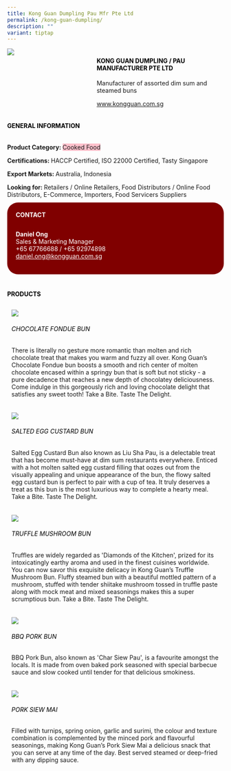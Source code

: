 ```yaml
---
title: Kong Guan Dumpling Pau Mfr Pte Ltd
permalink: /kong-guan-dumpling/
description: ""
variant: tiptap
---
```

<p>
 
</p><div class="flex-paragraph"> 
<p style="text-transform: uppercase">
</p>
</div> 
<div class="flex-container" style="display: flex; flex-wrap: wrap;"> 
<div class="card sgds" style="flex: 1 1 40%; display: block;">
<img src="https://drive.google.com/u/0/uc?id=1BS5PBeFb-bycOKs4xO1UJQC0BdZylZUc&amp;export=download">
</div> 
<div class="card-sgds" style="flex: 1 1 58%; display: block; margin-left: 3px"> 
<h4 style="text-transform: uppercase; color: black;">
<b>KONG GUAN DUMPLING / PAU MANUFACTURER PTE LTD
</b>
</h4> 
<p>Manufacturer of assorted dim sum and steamed buns
</p> 
<p>
<a href="https://www.kongguan.com.sg" target="_blank">www.kongguan.com.sg
</a>
</p> 
</div> 
</div> 

<p></p> 
 
<h4 style="text-transform: uppercase; color: black;">
<b>General Information
</b>
</h4> 
<div class="flex-container" style="display: flex; flex-wrap: wrap;"> 
<div class="card sgds" style="flex: 1 1 65%; display: block; align-self: stretch"> 
<div class="flex-paragraph"> 
<p>
<b>Product Category: 
</b>
<span style="background-color: pink; border-radius: 10 px;">Cooked Food
</span>
</p> 
<p>
<b>Certifications: 
</b>HACCP Certified, ISO 22000 Certified, Tasty Singapore
</p> 
<p>
<b>Export Markets: 
</b>Australia, Indonesia
</p> 
<p style="margin-bottom: 10px;">
<b>Looking for: 
</b>Retailers / Online Retailers, Food Distributors / Online Food Distributors, E-Commerce, Importers, Food Servicers Suppliers
</p> 
</div> 
</div> 
<div class="card sgds" style="flex: 1 1 35%; padding: 10px; display: block; background-color: maroon; border-radius: 25px; align-self: center;"> 
<h4 style="color: white; margin-top: 10px; margin-left: 10px;">CONTACT
</h4> 
<div class="flex-paragraph"> 
<p style="padding: 10px; color: white;">
<b>Daniel Ong
</b>
<br>Sales &amp; Marketing Manager
<br>+65 67766688 / +65 92974898
<br>
<a href="mailto:daniel.ong@kongguan.com.sg" style="color: white;">daniel.ong@kongguan.com.sg
</a>
</p> 
</div> 
</div> 
</div> 
<br> 
<h4 style="text-transform: uppercase; color: black;">
<b>products
</b>
</h4> 
<div style="display: flex; flex-wrap: wrap;"> 
<div class="card sgds" style="flex: 1 1 47%; margin: 10px; display: block;"> 
<div class="flex-image" style="display: block;">
<img src="https://drive.google.com/u/0/uc?id=1xzjH4a27aF_OPY5bcrYJPUV2KRlcqqxh&amp;export=download">
</div> 
<div class="flex-paragraph"> 
<h6 style="text-transform: uppercase; color: black;">Chocolate Fondue Bun
</h6> 
<p>There is literally no gesture more romantic than molten and rich chocolate treat that makes you warm and fuzzy all over. Kong Guan’s Chocolate Fondue bun boosts a smooth and rich center of molten chocolate encased within a springy bun that is soft but not sticky - a pure decadence that reaches a new depth of chocolatey deliciousness. Come indulge in this gorgeously rich and loving chocolate delight that satisfies any sweet tooth! Take a Bite. Taste The Delight.
</p>
</div> 
</div> 
<div class="card sgds" style="flex: 1 1 47%; margin: 10px; display: block;"> 
<div class="flex-image" style="display: block;">
<img src="https://drive.google.com/u/0/uc?id=1vbgDQNjA7vZL2fuGlbaOqosWOsheZAlw&amp;export=download">
</div> 
<div class="flex-paragraph"> 
<h6 style="text-transform: uppercase; color: black;">Salted egg custard bun
</h6> 
<p>Salted Egg Custard Bun also known as Liu Sha Pau, is a delectable treat that has become must-have at dim sum restaurants everywhere. Enticed with a hot molten salted egg custard filling that oozes out from the visually appealing and unique appearance of the bun, the flowy salted egg custard bun is perfect to pair with a cup of tea. It truly deserves a treat as this bun is the most luxurious way to complete a hearty meal. Take a Bite. Taste The Delight.
</p>
</div> 
</div> 
<div class="card sgds" style="flex: 1 1 47%; margin: 10px; display: block;"> 
<div class="flex-image" style="display: block;">
<img src="https://drive.google.com/u/0/uc?id=1-t-qvhQ0nwyWlhRvXdTitcFmrT9m-PQo&amp;export=download">
</div> 
<div class="flex-paragraph"> 
<h6 style="text-transform: uppercase; color: black;">truffle mushroom bun
</h6> 
<p>Truffles are widely regarded as 'Diamonds of the Kitchen', prized for its intoxicatingly earthy aroma and used in the finest cuisines worldwide. You can now savor this exquisite delicacy in Kong Guan’s Truffle Mushroom Bun. Fluffy steamed bun with a beautiful mottled pattern of a mushroom, stuffed with tender shiitake mushroom tossed in truffle paste along with mock meat and mixed seasonings makes this a super scrumptious bun. Take a Bite. Taste The Delight.
</p>
</div> 
</div> 
<div class="card sgds" style="flex: 1 1 47%; margin: 10px; display: block;"> 
<div class="flex-image" style="display: block;">
<img src="https://drive.google.com/u/0/uc?id=18bzBl72wfKaLWagD5hXA9RPugMK-TcwM&amp;export=download">
</div> 
<div class="flex-paragraph"> 
<h6 style="text-transform: uppercase; color: black;">bbq pork Bun
</h6> 
<p>BBQ Pork Bun, also known as 'Char Siew Pau', is a favourite amongst the locals. It is made from oven baked pork seasoned with special barbecue sauce and slow cooked until tender for that delicious smokiness.
</p>
</div> 
</div> 
<div class="card sgds" style="flex: 1 1 47%; margin: 10px; display: block;"> 
<div class="flex-image" style="display: block;">
<img src="https://drive.google.com/u/0/uc?id=1Bc9XqVyw__GXvazTphmtB_AffKaDt8pr&amp;export=download">
</div> 
<div class="flex-paragraph"> 
<h6 style="text-transform: uppercase; color: black;">Pork siew mai
</h6> 
<p>Filled with turnips, spring onion, garlic and surimi, the colour and texture combination is complemented by the minced pork and flavourful seasonings, making Kong Guan’s Pork Siew Mai a delicious snack that you can serve at any time of the day. Best served steamed or deep-fried with any dipping sauce.
</p>
</div> 
</div> 
</div>